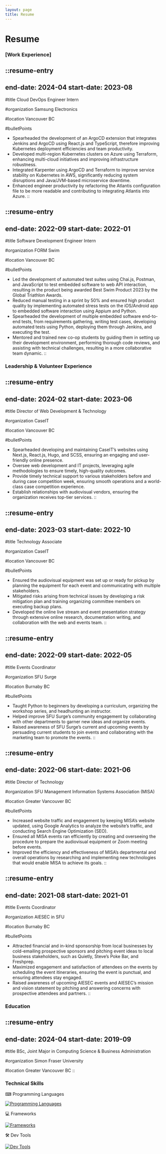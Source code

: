 ```yaml
---
layout: page
title: Resume
---
```


# Resume

### [Work Experience]

::resume-entry
---
end-date: 2024-04
start-date: 2023-08
---
#title
Cloud DevOps Engineer Intern

#organization
Samsung Electronics

#location
Vancouver BC

#bulletPoints
- Spearheaded the development of an ArgoCD extension that integrates Jenkins and ArgoCD using React.js and TypeScript, therefore improving Kubernetes deployment efficiencies and team productivity.
- Developed multi-region Kubernetes clusters on Azure using Terraform, enhancing multi-cloud initiatives and improving infrastructure robustness.
- Integrated Karpenter using ArgoCD and Terraform to improve service stability on Kubernetes in AWS, significantly reducing system disruptions and Java/JVM-based microservice downtime.
- Enhanced engineer productivity by refactoring the Atlantis configuration file to be more readable and contributing to integrating Atlantis into Azure.
::

::resume-entry
---
end-date: 2022-09
start-date: 2022-01
---
#title
Software Development Engineer Intern

#organization
FORM Swim

#location
Vancouver BC

#bulletPoints
- Led the development of automated test suites using Chai.js, Postman, and JavaScript to test embedded software to web API interaction, resulting in the product being awarded Best Swim Product 2023 by the Global Triathlon Awards.
- Reduced manual testing in a sprint by 50% and ensured high product quality by implementing automated stress tests on the iOS/Android app to embedded software interaction using Appium and Python.
- Spearheaded the development of multiple embedded software end-to-end tests, from requirements gathering, writing test cases, developing automated tests using Python, deploying them through Jenkins, and executing the test.
- Mentored and trained new co-op students by guiding them in setting up their development environment, performing thorough code reviews, and assisting with technical challenges, resulting in a more collaborative team dynamic.
::

### Leadership & Volunteer Experience

::resume-entry
---
end-date: 2024-02
start-date: 2023-06
---
#title
Director of Web Development & Technology

#organization
CaseIT

#location
Vancouver BC

#bulletPoints
- Spearheaded developing and maintaining CaseIT’s websites using Next.js, React.js, Hugo, and SCSS, ensuring an engaging and user-friendly online presence.
- Oversee web development and IT projects, leveraging agile methodologies to ensure timely, high-quality outcomes.
- Provide timely technical support to various stakeholders before and during case competition week, ensuring smooth operations and a world-class case competition experience.
- Establish relationships with audiovisual vendors, ensuring the organization receives top-tier services.
::

::resume-entry
---
end-date: 2023-03
start-date: 2022-10
---
#title
Technology Associate

#organization
CaseIT

#location
Vancouver BC

#bulletPoints
- Ensured the audiovisual equipment was set up or ready for pickup by planning the equipment for each event and communicating with multiple stakeholders.
- Mitigated risks arising from technical issues by developing a risk mitigation plan and training organizing committee members on executing backup plans.
- Developed the online live stream and event presentation strategy through extensive online research, documentation writing, and collaboration with the web and events team.
::

::resume-entry
---
end-date: 2022-09
start-date: 2022-05
---
#title
Events Coordinator

#organization
SFU Surge

#location
Burnaby BC

#bulletPoints
- Taught Python to beginners by developing a curriculum, organizing the workshop series, and headhunting an instructor.
- Helped improve SFU Surge’s community engagement by collaborating with other departments to garner new ideas and organize events.
- Raised awareness of SFU Surge’s current and upcoming events by persuading current students to join events and collaborating with the marketing team to promote the events.
::

::resume-entry
---
end-date: 2022-06
start-date: 2021-06
---
#title
Director of Technology

#organization
SFU Management Information Systems Association (MISA)

#location
Greater Vancouver BC

#bulletPoints
- Increased website traffic and engagement by keeping MISA’s website updated, using Google Analytics to analyze the website’s traffic, and conducting Search Engine Optimization (SEO).
- Ensured all MISA events ran efficiently by creating and overseeing the procedure to prepare the audiovisual equipment or Zoom meeting before events.
- Improved the efficiency and effectiveness of MISA’s departmental and overall operations by researching and implementing new technologies that would enable MISA to achieve its goals.
::

::resume-entry
---
end-date: 2021-08
start-date: 2021-01
---
#title
Events Coordinator

#organization
AIESEC in SFU

#location
Burnaby BC

#bulletPoints
- Attracted financial and in-kind sponsorship from local businesses by cold-emailing prospective sponsors and pitching event ideas to local business stakeholders, such as Quietly, Steve’s Poke Bar, and Freshprep.
- Maximized engagement and satisfaction of attendees on the events by scheduling the event itineraries, ensuring the event is punctual, and ensuring attendees stay engaged.
- Raised awareness of upcoming AIESEC events and AIESEC’s mission and vision statement by pitching and answering concerns with prospective attendees and partners.
::

### Education

::resume-entry
---
end-date: 2024-04
start-date: 2019-09
---
#title
BSc, Joint Major in Computing Science & Business Administration

#organization
Simon Fraser University

#location
Greater Vancouver BC
::

### Technical Skills

⌨ Programming Languages

[![Programming Languages](https://skillicons.dev/icons?i=python,ts,js,java,c,golang,terraform)](https://skillicons.dev)

💻 Frameworks

[![Frameworks](https://skillicons.dev/icons?i=vue,react,nodejs,express,next,nuxt,tailwind,prisma,spring)](https://skillicons.dev)

🛠 Dev Tools

[![Dev Tools](https://skillicons.dev/icons?i=bash,postman,github,git,jenkins,grafana,aws,gcp,azure,kubernetes,docker)](https://skillicons.dev)
